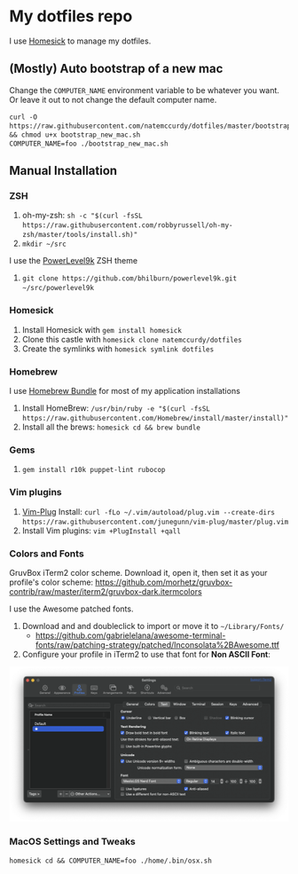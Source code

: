 # My dotfiles repo

I use [Homesick](https://github.com/technicalpickles/homesick) to manage my dotfiles.

## (Mostly) Auto bootstrap of a new mac

Change the `COMPUTER_NAME` environment variable to be whatever you want. Or leave it out to not change the default computer name.

```
curl -O https://raw.githubusercontent.com/natemccurdy/dotfiles/master/bootstrap_new_mac.sh && chmod u+x bootstrap_new_mac.sh
COMPUTER_NAME=foo ./bootstrap_new_mac.sh
```

## Manual Installation

### ZSH

1. oh-my-zsh: `sh -c "$(curl -fsSL https://raw.githubusercontent.com/robbyrussell/oh-my-zsh/master/tools/install.sh)"`
1. `mkdir ~/src`

I use the [PowerLevel9k](https://github.com/bhilburn/powerlevel9k.git) ZSH theme

1. `git clone https://github.com/bhilburn/powerlevel9k.git ~/src/powerlevel9k`

### Homesick

1. Install Homesick with `gem install homesick`
1. Clone this castle with `homesick clone natemccurdy/dotfiles`
1. Create the symlinks with `homesick symlink dotfiles`

### Homebrew

I use [Homebrew Bundle](https://github.com/Homebrew/homebrew-bundle) for most of my application installations

1. Install HomeBrew: `/usr/bin/ruby -e "$(curl -fsSL https://raw.githubusercontent.com/Homebrew/install/master/install)"`
1. Install all the brews: `homesick cd && brew bundle`

### Gems

1. `gem install r10k puppet-lint rubocop`

### Vim plugins

1. [Vim-Plug](https://github.com/junegunn/vim-plug) Install: `curl -fLo ~/.vim/autoload/plug.vim --create-dirs https://raw.githubusercontent.com/junegunn/vim-plug/master/plug.vim`
1. Install Vim plugins: `vim +PlugInstall +qall`

### Colors and Fonts

GruvBox iTerm2 color scheme. Download it, open it, then set it as your profile's color scheme: <https://github.com/morhetz/gruvbox-contrib/raw/master/iterm2/gruvbox-dark.itermcolors>


I use the Awesome patched fonts.

1. Download and and doubleclick to import or move it to `~/Library/Fonts/`
    * <https://github.com/gabrielelana/awesome-terminal-fonts/raw/patching-strategy/patched/Inconsolata%2BAwesome.ttf>
1. Configure your profile in iTerm2 to use that font for **Non ASCII Font**:

![](screenshots/iterm_text_options.png)

### MacOS Settings and Tweaks

```
homesick cd && COMPUTER_NAME=foo ./home/.bin/osx.sh
```


